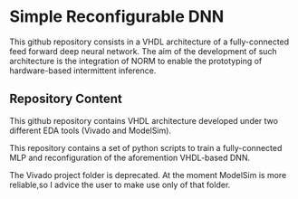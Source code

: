 # Simple Reconfigurable DNN

This github repository consists in a VHDL architecture of a fully-connected feed forward deep neural network.
The aim of the development of such architecture is the integration of NORM to enable the prototyping of hardware-based
intermittent inference.

## Repository Content

This github repository contains VHDL architecture developed under two different EDA tools (Vivado and ModelSim).

This repository contains a set of python scripts to train a fully-connected MLP and reconfiguration of the aforemention
VHDL-based DNN.

The Vivado project folder is deprecated. At the moment ModelSim is more reliable,so I advice the user to make use only of
that folder.
